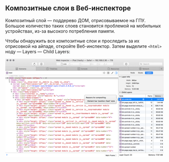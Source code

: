 ## Композитные слои в Веб-инспекторе

Композитный слой — поддерево ДОМ, отрисовываемое на ГПУ. Большое количество таких слоев становится проблемой на мобильных устройствах, из-за высокого потребления памяти.

Чтобы обнаружить все композитные слои и проследить за их отрисовкой на айпаде, откройте Веб-инспектор. Затем выделите `<html>` ноду — Layers — Child Layers:

<img src="assets/composite-layers-safari.png" />

